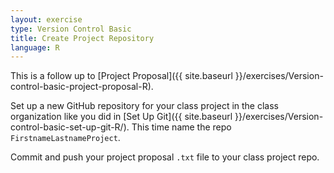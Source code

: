 ```yaml
---
layout: exercise
type: Version Control Basic
title: Create Project Repository
language: R
---
```


This is a follow up to [Project Proposal]({{ site.baseurl }}/exercises/Version-control-basic-project-proposal-R).

Set up a new GitHub repository for your class project in the class organization like you did in [Set Up Git]({{ site.baseurl }}/exercises/Version-control-basic-set-up-git-R/). This time name the repo `FirstnameLastnameProject`.

Commit and push your project proposal `.txt` file to your class project repo.
